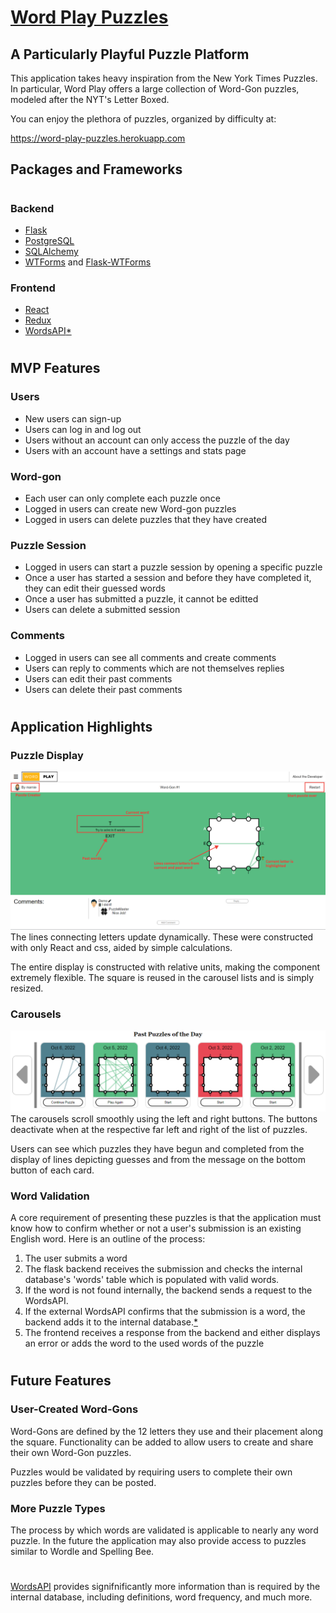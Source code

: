 # [Word Play Puzzles](https://word-play-puzzles.herokuapp.com)

## A Particularly Playful Puzzle Platform
This application takes heavy inspiration from the New York Times Puzzles. In particular, Word Play offers a large collection of Word-Gon puzzles, modeled after the NYT's Letter Boxed.

You can enjoy the plethora of puzzles, organized by difficulty at:

https://word-play-puzzles.herokuapp.com

## Packages and Frameworks

#

### Backend
 - [Flask](https://flask.palletsprojects.com/)
 - [PostgreSQL](https://www.postgresql.org/)
 - [SQLAlchemy](https://www.sqlalchemy.org/)
 - [WTForms](https://wtforms.readthedocs.io/en/3.0.x/) and [Flask-WTForms](https://flask-wtf.readthedocs.io/en/1.0.x/)
### Frontend
 - [React](https://reactjs.org/)
 - [Redux](https://redux.js.org/)
 - [WordsAPI](https://www.wordsapi.com/)[*](#wordsAPI)

#

## MVP Features

### Users
 - New users can sign-up
 - Users can log in and log out
 - Users without an account can only access the puzzle of the day
 - Users with an account have a settings and stats page
### Word-gon
 - Each user can only complete each puzzle once
 - Logged in users can create new Word-gon puzzles
 - Logged in users can delete puzzles that they have created
### Puzzle Session
 - Logged in users can start a puzzle session by opening a specific puzzle
 - Once a user has started a session and before they have completed it, they can edit their guessed words
 - Once a user has submitted a puzzle, it cannot be editted
 - Users can delete a submitted session
### Comments
 - Logged in users can see all comments and create comments
 - Users can reply to comments which are not themselves replies
 - Users can edit their past comments
 - Users can delete their past comments

#

## Application Highlights

### Puzzle Display
![puzzlepage](https://raw.githubusercontent.com/jrchew15/word-play-puzzles/main/documentation-images/wireframes/puzzlepage.png)
The lines connecting letters update dynamically. These were constructed with only React and css, aided by simple calculations.

The entire display is constructed with relative units, making the component extremely flexible. The square is reused in the carousel lists and is simply resized.
### Carousels
![carousel](https://raw.githubusercontent.com/jrchew15/word-play-puzzles/main/documentation-images/wireframes/carousel.png)
The carousels scroll smoothly using the left and right buttons. The buttons deactivate when at the respective far left and right of the list of puzzles.

Users can see which puzzles they have begun and completed from the display of lines depicting guesses and from the message on the bottom button of each card.

### Word Validation
A core requirement of presenting these puzzles is that the application must know how to confirm whether or not a user's submission is an existing English word. Here is an outline of the process:
 1. The user submits a word
 2. The flask backend receives the submission and checks the internal database's 'words' table which is populated with valid words.
 3. If the word is not found internally, the backend sends a request to the WordsAPI.
 4. If the external WordsAPI confirms that the submission is a word, the backend adds it to the internal database.[*](#wordsAPI)
 5. The frontend receives a response from the backend and either displays an error or adds the word to the used words of the puzzle

#

## Future Features
### User-Created Word-Gons
Word-Gons are defined by the 12 letters they use and their placement along the square. Functionality can be added to allow users to create and share their own Word-Gon puzzles.

Puzzles would be validated by requiring users to complete their own puzzles before they can be posted.

### More Puzzle Types
The process by which words are validated is applicable to nearly any word puzzle. In the future the application may also provide access to puzzles similar to Wordle and Spelling Bee.


#

<a name=
"wordsAPI"></a> [WordsAPI](https://www.wordsapi.com) provides signifnificantly more information than is required by the internal database, including definitions, word frequency, and much more.
